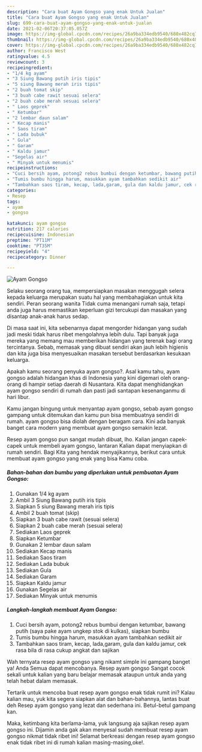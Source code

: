 ```yaml
---
description: "Cara buat Ayam Gongso yang enak Untuk Jualan"
title: "Cara buat Ayam Gongso yang enak Untuk Jualan"
slug: 699-cara-buat-ayam-gongso-yang-enak-untuk-jualan
date: 2021-02-06T20:37:05.057Z
image: https://img-global.cpcdn.com/recipes/26a9ba334edb9540/680x482cq70/ayam-gongso-foto-resep-utama.jpg
thumbnail: https://img-global.cpcdn.com/recipes/26a9ba334edb9540/680x482cq70/ayam-gongso-foto-resep-utama.jpg
cover: https://img-global.cpcdn.com/recipes/26a9ba334edb9540/680x482cq70/ayam-gongso-foto-resep-utama.jpg
author: Francisco West
ratingvalue: 4.5
reviewcount: 3
recipeingredient:
- "1/4 kg ayam"
- "3 Siung Bawang putih iris tipis"
- "5 siung Bawang merah iris tipis"
- "2 buah tomat skip"
- "3 buah cabe rawit sesuai selera"
- "2 buah cabe merah sesuai selera"
- " Laos geprek"
- " Ketumbar"
- "2 lembar daun salam"
- " Kecap manis"
- " Saos tiram"
- " Lada bubuk"
- " Gula"
- " Garam"
- " Kaldu jamur"
- "Segelas air"
- " Minyak untuk menumis"
recipeinstructions:
- "Cuci bersih ayam, potong2 rebus bumbui dengan ketumbar, bawang putih (saya pake ayam ungkep stok di kulkas), siapkan bumbu"
- "Tumis bumbu hingga harum, masukkan ayam tambahkan sedikit air"
- "Tambahkan saos tiram, kecap, lada,garam, gula dan kaldu jamur, cek rasa bila di rasa cukup angkat dan sajikan"
categories:
- Resep
tags:
- ayam
- gongso

katakunci: ayam gongso 
nutrition: 217 calories
recipecuisine: Indonesian
preptime: "PT11M"
cooktime: "PT35M"
recipeyield: "4"
recipecategory: Dinner

---
```



![Ayam Gongso](https://img-global.cpcdn.com/recipes/26a9ba334edb9540/680x482cq70/ayam-gongso-foto-resep-utama.jpg)

Selaku seorang orang tua, mempersiapkan masakan menggugah selera kepada keluarga merupakan suatu hal yang membahagiakan untuk kita sendiri. Peran seorang  wanita Tidak cuma menangani rumah saja, tetapi anda juga harus memastikan keperluan gizi tercukupi dan masakan yang disantap anak-anak harus sedap.

Di masa  saat ini, kita sebenarnya dapat mengorder hidangan yang sudah jadi meski tidak harus ribet mengolahnya lebih dulu. Tapi banyak juga mereka yang memang mau memberikan hidangan yang terenak bagi orang tercintanya. Sebab, memasak yang dibuat sendiri akan jauh lebih higienis dan kita juga bisa menyesuaikan masakan tersebut berdasarkan kesukaan keluarga. 



Apakah kamu seorang penyuka ayam gongso?. Asal kamu tahu, ayam gongso adalah hidangan khas di Indonesia yang kini digemari oleh orang-orang di hampir setiap daerah di Nusantara. Kita dapat menghidangkan ayam gongso sendiri di rumah dan pasti jadi santapan kesenanganmu di hari libur.

Kamu jangan bingung untuk menyantap ayam gongso, sebab ayam gongso gampang untuk ditemukan dan kamu pun bisa membuatnya sendiri di rumah. ayam gongso bisa diolah dengan beragam cara. Kini ada banyak banget cara modern yang membuat ayam gongso semakin lezat.

Resep ayam gongso pun sangat mudah dibuat, lho. Kalian jangan capek-capek untuk membeli ayam gongso, lantaran Kalian dapat menyiapkan di rumah sendiri. Bagi Kita yang hendak menyajikannya, berikut cara untuk membuat ayam gongso yang enak yang bisa Kamu coba.

<!--inarticleads1-->

##### Bahan-bahan dan bumbu yang diperlukan untuk pembuatan Ayam Gongso:

1. Gunakan 1/4 kg ayam
1. Ambil 3 Siung Bawang putih iris tipis
1. Siapkan 5 siung Bawang merah iris tipis
1. Ambil 2 buah tomat (skip)
1. Siapkan 3 buah cabe rawit (sesuai selera)
1. Siapkan 2 buah cabe merah (sesuai selera)
1. Sediakan  Laos geprek
1. Siapkan  Ketumbar
1. Gunakan 2 lembar daun salam
1. Sediakan  Kecap manis
1. Sediakan  Saos tiram
1. Sediakan  Lada bubuk
1. Sediakan  Gula
1. Sediakan  Garam
1. Siapkan  Kaldu jamur
1. Gunakan Segelas air
1. Sediakan  Minyak untuk menumis




<!--inarticleads2-->

##### Langkah-langkah membuat Ayam Gongso:

1. Cuci bersih ayam, potong2 rebus bumbui dengan ketumbar, bawang putih (saya pake ayam ungkep stok di kulkas), siapkan bumbu
1. Tumis bumbu hingga harum, masukkan ayam tambahkan sedikit air
1. Tambahkan saos tiram, kecap, lada,garam, gula dan kaldu jamur, cek rasa bila di rasa cukup angkat dan sajikan




Wah ternyata resep ayam gongso yang nikamt simple ini gampang banget ya! Anda Semua dapat mencobanya. Resep ayam gongso Sangat cocok sekali untuk kalian yang baru belajar memasak ataupun untuk anda yang telah hebat dalam memasak.

Tertarik untuk mencoba buat resep ayam gongso enak tidak rumit ini? Kalau kalian mau, yuk kita segera siapkan alat dan bahan-bahannya, lantas buat deh Resep ayam gongso yang lezat dan sederhana ini. Betul-betul gampang kan. 

Maka, ketimbang kita berlama-lama, yuk langsung aja sajikan resep ayam gongso ini. Dijamin anda gak akan menyesal sudah membuat resep ayam gongso nikmat tidak ribet ini! Selamat berkreasi dengan resep ayam gongso enak tidak ribet ini di rumah kalian masing-masing,oke!.

